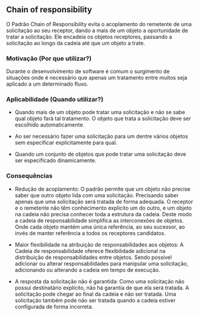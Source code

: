 ## Chain of responsibility

O Padrão Chain of Responsibility evita o acoplamento do remetente de
uma solicitação ao seu receptor, dando a mais de um objeto a oportunidade
de tratar a solicitação. Ele encadeia os objetos receptores, passando a
solicitação ao longo da cadeia até que um objeto a trate.

### Motivação (Por que utilizar?)

Durante o desenvolvimento de software é comum o surgimento de
situações onde é necessário que apenas um tratamento entre muitos seja
aplicado a um determinado fluxo.

### Aplicabilidade (Quando utilizar?)

* Quando mais de um objeto pode tratar uma solicitação e não se sabe
  qual objeto fará tal tratamento. O objeto que trata a solicitação
  deve ser escolhido automaticamente.


* Ao ser necessário fazer uma solicitação para um dentre vários objetos
  sem especificar explicitamente para qual.


* Quando um conjunto de objetos que pode tratar uma solicitação deve
  ser especificado dinamicamente.

### Consequências

* Redução de acoplamento: O padrão permite que um objeto não precise
  saber que outro objeto lida com uma solicitação. Precisando saber
  apenas que uma solicitação será tratada de forma adequada. O receptor
  e o remetente não têm conhecimento explícito um do outro, e um objeto
  na cadeia não precisa conhecer toda a estrutura da cadeia. Deste modo
  a cadeia de responsabilidade simplifica as interconexões de objetos.
  Onde cada objeto mantém uma única referência, ao seu sucessor, ao
  invés de manter referência a todos os receptores candidatos.


* Maior flexibilidade na atribuição de responsabilidades aos objetos: A
  Cadeia de responsabilidade oferece flexibilidade adicional na
  distribuição de responsabilidades entre objetos. Sendo possível
  adicionar ou alterar responsabilidades para manipular uma
  solicitação, adicionando ou alterando a cadeia em tempo de execução.


* A resposta da solicitação não é garantida: Como uma solicitação não
  possui destinatário explícito, não há garantia de que ela será
  tratada. A solicitação pode chegar ao final da cadeia e não ser
  tratada. Uma solicitação também pode não ser tratada quando a cadeia
  estiver configurada de forma incorreta.